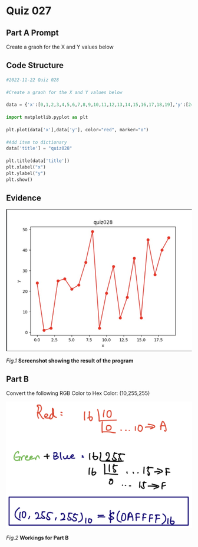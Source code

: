 # Quiz 027

## Part A Prompt
Create a graoh for the X and Y values below

## Code Structure 
```.py
#2022-11-22 Quiz 028

#Create a graoh for the X and Y values below

data = {'x':[0,1,2,3,4,5,6,7,8,9,10,11,12,13,14,15,16,17,18,19],'y':[24,1,2,25,26,21,23,34,49,2,19,32,7,17,36,7,45,28,40,46]}

import matplotlib.pyplot as plt

plt.plot(data['x'],data['y'], color="red", marker="o")

#Add item to dictionary
data['title'] = "quiz028"

plt.title(data['title'])
plt.xlabel("x")
plt.ylabel("y")
plt.show()
```

## Evidence
![](/Assets/Quiz028_Evidence.jpg)

*Fig.1* **Screenshot showing the result of the program**

## Part B
Convert the following RGB Color to Hex Color: (10,255,255)

![](/Assets/Quiz028_PartB.jpeg)

*Fig.2* **Workings for Part B**


